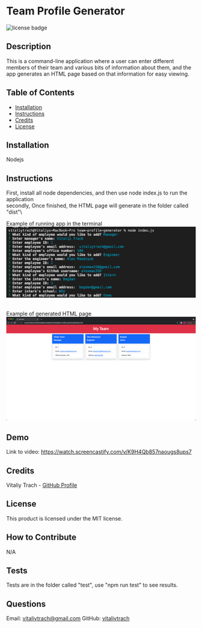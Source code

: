# Team Profile Generator
![license badge](https://img.shields.io/badge/license-MIT-blue)
## Description
This is a command-line application where a user can enter different members of their team and various bits of information about them, and the app generates an HTML page based on that information for easy viewing.
## Table of Contents
- [Installation](#installation)
- [Instructions](#instructions)
- [Credits](#credits)
- [License](#license)
## Installation
Nodejs
## Instructions
First, install all node dependencies, and then use node index.js to run the application  
secondly, Once finished, the HTML page will generate in the folder called "dist"\

Example of running app in the terminal\
![screenshot](assets/screenshots/screenshot_1.png)

\
Example of generated HTML page
![screenshot](assets/screenshots/screenshot_2.png)
## Demo
Link to video: https://watch.screencastify.com/v/K9H4Qb857naougs8ups7

## Credits
Vitaliy Trach - [GitHub Profile](https://github.com/vitaliytrach)
## License
This product is licensed under the MIT license.
## How to Contribute
N/A
## Tests
Tests are in the folder called "test", use "npm run test" to see results.
## Questions
Email: vitaliytrach@gmail.com
GitHub: [vitaliytrach](https://github.com/vitaliytrach)